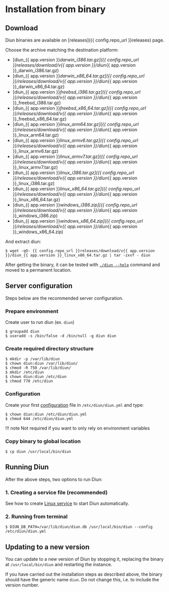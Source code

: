 # Installation from binary

## Download

Diun binaries are available on [releases]({{ config.repo_url }}releases) page.

Choose the archive matching the destination platform:

* [diun_{{ app.version }}_darwin_i386.tar.gz]({{ config.repo_url }}releases/download/v{{ app.version }}/diun_{{ app.version }}_darwin_i386.tar.gz)
* [diun_{{ app.version }}_darwin_x86_64.tar.gz]({{ config.repo_url }}/releases/download/v{{ app.version }}/diun_{{ app.version }}_darwin_x86_64.tar.gz)
* [diun_{{ app.version }}_freebsd_i386.tar.gz]({{ config.repo_url }}/releases/download/v{{ app.version }}/diun_{{ app.version }}_freebsd_i386.tar.gz)
* [diun_{{ app.version }}_freebsd_x86_64.tar.gz]({{ config.repo_url }}/releases/download/v{{ app.version }}/diun_{{ app.version }}_freebsd_x86_64.tar.gz)
* [diun_{{ app.version }}_linux_arm64.tar.gz]({{ config.repo_url }}/releases/download/v{{ app.version }}/diun_{{ app.version }}_linux_arm64.tar.gz)
* [diun_{{ app.version }}_linux_armv6.tar.gz]({{ config.repo_url }}/releases/download/v{{ app.version }}/diun_{{ app.version }}_linux_armv6.tar.gz)
* [diun_{{ app.version }}_linux_armv7.tar.gz]({{ config.repo_url }}/releases/download/v{{ app.version }}/diun_{{ app.version }}_linux_armv7.tar.gz)
* [diun_{{ app.version }}_linux_i386.tar.gz]({{ config.repo_url }}/releases/download/v{{ app.version }}/diun_{{ app.version }}_linux_i386.tar.gz)
* [diun_{{ app.version }}_linux_x86_64.tar.gz]({{ config.repo_url }}/releases/download/v{{ app.version }}/diun_{{ app.version }}_linux_x86_64.tar.gz)
* [diun_{{ app.version }}_windows_i386.zip]({{ config.repo_url }}/releases/download/v{{ app.version }}/diun_{{ app.version }}_windows_i386.zip)
* [diun_{{ app.version }}_windows_x86_64.zip]({{ config.repo_url }}/releases/download/v{{ app.version }}/diun_{{ app.version }}_windows_x86_64.zip)

And extract diun:

```shell
$ wget -qO- {{ config.repo_url }}releases/download/v{{ app.version }}/diun_{{ app.version }}_linux_x86_64.tar.gz | tar -zxvf - diun
```

After getting the binary, it can be tested with [`./diun --help`](../getting-started.md#diun-cli) command and moved to a permanent location.

## Server configuration

Steps below are the recommended server configuration.

### Prepare environment

Create user to run diun (ex. `diun`)

```shell
$ groupadd diun
$ useradd -s /bin/false -d /bin/null -g diun diun
```

### Create required directory structure

```shell
$ mkdir -p /var/lib/diun
$ chown diun:diun /var/lib/diun/
$ chmod -R 750 /var/lib/diun/
$ mkdir /etc/diun
$ chown diun:diun /etc/diun
$ chmod 770 /etc/diun
```

### Configuration

Create your first [configuration](../config/index.md) file in `/etc/diun/diun.yml` and type:

```shell
$ chown diun:diun /etc/diun/diun.yml
$ chmod 644 /etc/diun/diun.yml
```

!!! note
    Not required if you want to only rely on environment variables

### Copy binary to global location

```shell
$ cp diun /usr/local/bin/diun
```

## Running Diun

After the above steps, two options to run Diun:

### 1. Creating a service file (recommended)

See how to create [Linux service](linux-service.md) to start Diun automatically.

### 2. Running from terminal

```shell
$ DIUN_DB_PATH=/var/lib/diun/diun.db /usr/local/bin/diun --config /etc/diun/diun.yml
```

## Updating to a new version

You can update to a new version of Diun by stopping it, replacing the binary at `/usr/local/bin/diun` and restarting the instance.

If you have carried out the installation steps as described above, the binary should have the generic name `diun`. Do not change this, i.e. to include the version number.
